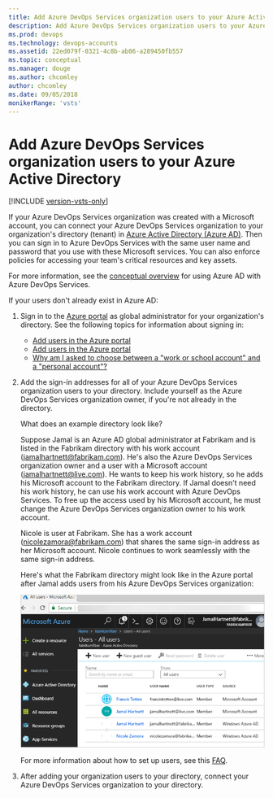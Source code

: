 ```yaml
---
title: Add Azure DevOps Services organization users to your Azure Active Directory
description: Add Azure DevOps Services organization users to your Azure Active Directory
ms.prod: devops
ms.technology: devops-accounts
ms.assetid: 22ed079f-0321-4c8b-ab06-a289450fb557
ms.topic: conceptual
ms.manager: douge
ms.author: chcomley
author: chcomley
ms.date: 09/05/2018
monikerRange: 'vsts'
---
```


<a name="SetUpCurrentUsers"></a>

# Add Azure DevOps Services organization users to your Azure Active Directory

[!INCLUDE [version-vsts-only](../../_shared/version-vsts-only.md)]

If your Azure DevOps Services organization was created with a Microsoft account, you can connect your Azure DevOps Services organization to your organization's directory (tenant) in [Azure Active Directory (Azure AD)](https://azure.microsoft.com/documentation/articles/active-directory-whatis/). Then you can sign in to Azure DevOps Services with the same user name and password that you use with these Microsoft services. You can also enforce policies for accessing your team's critical resources and key assets.

For more information, see the [conceptual overview](access-with-azure-ad.md) for using Azure AD with Azure DevOps Services.

If your users don't already exist in Azure AD:

1. Sign in to the [Azure portal](https://portal.azure.com) as global administrator for your organization's directory. See the following topics for information about signing in:

   * [Add users in the Azure portal](/azure/active-directory/active-directory-create-users)
   * [Add users in the Azure portal](/azure/active-directory/active-directory-users-create-azure-portal)
   * [Why am I asked to choose between a "work or school account" and a "personal account"?](faq-azure-access.md#ChooseOrgAcctMSAcct)

2. Add the sign-in addresses for all of your Azure DevOps Services organization users to your directory. Include yourself as the Azure DevOps Services organization owner, if you're not already in the directory.

   What does an example directory look like?
  
   Suppose Jamal is an Azure AD global administrator at Fabrikam and is listed in the Fabrikam directory with his work account (jamalhartnett@fabrikam.com). He's also the Azure DevOps Services organization owner and a user with a Microsoft account (jamalhartnett@live.com). He wants to keep his work history, so he adds his Microsoft account to the Fabrikam directory. If Jamal doesn't need his work history, he can use his work account with Azure DevOps Services. To free up the access used by his Microsoft account, he must change the Azure DevOps Services organization owner to his work account.

   Nicole is user at Fabrikam. She has a work account (nicolezamora@fabrikam.com) that shares the same sign-in address as her Microsoft account. Nicole continues to work seamlessly with the same sign-in address.

   Here's what the Fabrikam directory might look like in the Azure portal after Jamal adds users from his Azure DevOps Services organization:
    
   ![Directory after adding users](_img/manage-work-access/azureaddmembers3.png)

   For more information about how to set up users, see this [FAQ](faq-azure-access.md#faq-users).

3. After adding your organization users to your directory, connect your Azure DevOps Services organization to your directory.


